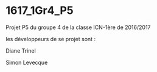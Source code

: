# 1617_1Gr4_P5
Projet P5 du groupe 4 de la classe ICN-1ère de 2016/2017

les développeurs de se projet sont :

Diane Trinel

Simon Levecque
